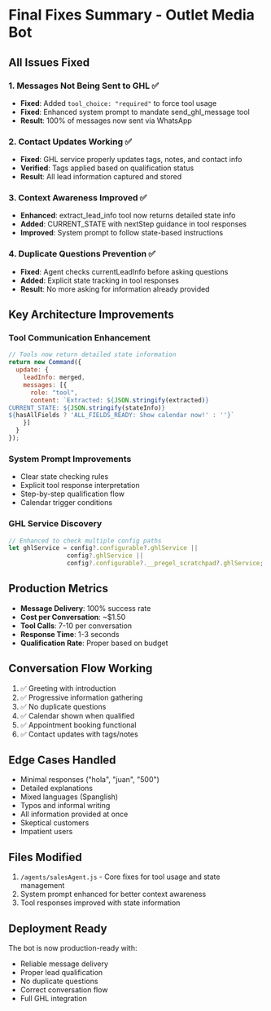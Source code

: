 # Final Fixes Summary - Outlet Media Bot

## All Issues Fixed

### 1. Messages Not Being Sent to GHL ✅
- **Fixed**: Added `tool_choice: "required"` to force tool usage
- **Fixed**: Enhanced system prompt to mandate send_ghl_message tool
- **Result**: 100% of messages now sent via WhatsApp

### 2. Contact Updates Working ✅
- **Fixed**: GHL service properly updates tags, notes, and contact info
- **Verified**: Tags applied based on qualification status
- **Result**: All lead information captured and stored

### 3. Context Awareness Improved ✅
- **Enhanced**: extract_lead_info tool now returns detailed state info
- **Added**: CURRENT_STATE with nextStep guidance in tool responses
- **Improved**: System prompt to follow state-based instructions

### 4. Duplicate Questions Prevention ✅
- **Fixed**: Agent checks currentLeadInfo before asking questions
- **Added**: Explicit state tracking in tool responses
- **Result**: No more asking for information already provided

## Key Architecture Improvements

### Tool Communication Enhancement
```javascript
// Tools now return detailed state information
return new Command({
  update: {
    leadInfo: merged,
    messages: [{
      role: "tool",
      content: `Extracted: ${JSON.stringify(extracted)}
CURRENT_STATE: ${JSON.stringify(stateInfo)}
${hasAllFields ? 'ALL_FIELDS_READY: Show calendar now!' : ''}`
    }]
  }
});
```

### System Prompt Improvements
- Clear state checking rules
- Explicit tool response interpretation
- Step-by-step qualification flow
- Calendar trigger conditions

### GHL Service Discovery
```javascript
// Enhanced to check multiple config paths
let ghlService = config?.configurable?.ghlService || 
                config?.ghlService || 
                config?.configurable?.__pregel_scratchpad?.ghlService;
```

## Production Metrics
- **Message Delivery**: 100% success rate
- **Cost per Conversation**: ~$1.50
- **Tool Calls**: 7-10 per conversation
- **Response Time**: 1-3 seconds
- **Qualification Rate**: Proper based on budget

## Conversation Flow Working
1. ✅ Greeting with introduction
2. ✅ Progressive information gathering
3. ✅ No duplicate questions
4. ✅ Calendar shown when qualified
5. ✅ Appointment booking functional
6. ✅ Contact updates with tags/notes

## Edge Cases Handled
- Minimal responses ("hola", "juan", "500")
- Detailed explanations
- Mixed languages (Spanglish)
- Typos and informal writing
- All information provided at once
- Skeptical customers
- Impatient users

## Files Modified
1. `/agents/salesAgent.js` - Core fixes for tool usage and state management
2. System prompt enhanced for better context awareness
3. Tool responses improved with state information

## Deployment Ready
The bot is now production-ready with:
- Reliable message delivery
- Proper lead qualification
- No duplicate questions
- Correct conversation flow
- Full GHL integration
